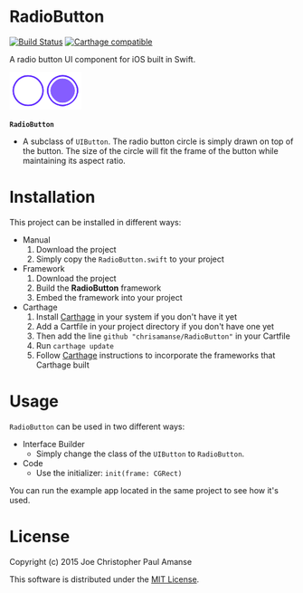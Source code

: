 # RadioButton
[![Build Status](https://travis-ci.org/chrisamanse/RadioButton.svg)](https://travis-ci.org/chrisamanse/RadioButton) 
[![Carthage compatible](https://img.shields.io/badge/Carthage-compatible-4BC51D.svg?style=flat)](https://github.com/Carthage/Carthage)

A radio button UI component for iOS built in Swift.

![RadioButton image](./Images/RadioButton.png)

**`RadioButton`**
  - A subclass of `UIButton`. The radio button circle is simply drawn on top of the button. The size of the circle will fit the frame of the button while maintaining its aspect ratio.

# Installation

This project can be installed in different ways:
  - Manual
    1. Download the project
    2. Simply copy the `RadioButton.swift` to your project
  - Framework
    1. Download the project
    2. Build the **RadioButton** framework
    3. Embed the framework into your project
  - Carthage
    1. Install [Carthage](https://github.com/carthage/carthage) in your system if you don't have it yet
    2. Add a Cartfile in your project directory if you don't have one yet
    3. Then add the line `github "chrisamanse/RadioButton"` in your Cartfile
    4. Run `carthage update`
    5. Follow [Carthage](https://github.com/carthage/carthage) instructions to incorporate the frameworks that Carthage built

# Usage

`RadioButton` can be used in two different ways:
  - Interface Builder
    - Simply change the class of the `UIButton` to `RadioButton`.
  - Code
    - Use the initializer: `init(frame: CGRect)`

You can run the example app located in the same project to see how it's used.

# License

Copyright (c) 2015 Joe Christopher Paul Amanse

This software is distributed under the [MIT License](./LICENSE).
